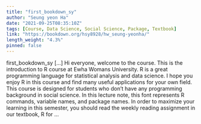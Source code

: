 ```yaml
---
title: "first_bookdown_sy"
author: "Seung yeon Ha"
date: "2021-09-25T08:35:10Z"
tags: [Course, Data Science, Social Science, Package, Textbook]
link: "https://bookdown.org/hsy8928/hw_seung-yeonha/"
length_weight: "4.3%"
pinned: false
---
```


first_bookdown_sy [...] Hi everyone, welcome to the course. This is the introduction to R course at Ewha Womans University. R is a great programming language for statistical analysis and data science. I hope you enjoy R in this course and find many useful applications for your own field. This course is designed for students who don’t have any programming background in social science. In this lecture note, this font represents R commands, variable names, and package names. In order to maximize your learning in this semester, you should read the weekly reading assignment in our textbook, R for ...
